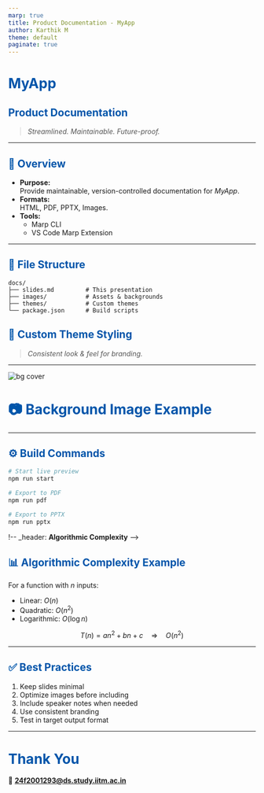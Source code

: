 ```yaml
---
marp: true
title: Product Documentation - MyApp
author: Karthik M
theme: default
paginate: true
---
```


<!-- _class: lead -->
<!-- _header: **MyApp Product Documentation** -->
<!-- _footer: "Contact: 24f2001293@ds.study.iitm.ac.in" -->

# **MyApp**  
## Product Documentation

> Streamlined. Maintainable. Future-proof.

---

<!-- _backgroundColor: #f5f5f5 -->

## 📜 Overview

- **Purpose:**  
  Provide maintainable, version-controlled documentation for *MyApp*.
- **Formats:**  
  HTML, PDF, PPTX, Images.
- **Tools:**  
  - Marp CLI  
  - VS Code Marp Extension  

---

<!-- _backgroundColor: #ffffff -->

## 📂 File Structure

```plaintext
docs/
├── slides.md         # This presentation
├── images/           # Assets & backgrounds
├── themes/           # Custom themes
└── package.json      # Build scripts

```
<!-- _backgroundColor: #fff -->
<!-- _header: **Custom Theme Example** -->

<style>
section {
  font-family: 'Segoe UI', sans-serif;
  background-color: #fafafa;
}
h1, h2, h3 {
  color: #0055aa;
}
blockquote {
  font-style: italic;
  color: #555;
}
</style>

## 🎨 Custom Theme Styling

> Consistent look & feel for branding.

---

<!-- Background image slide -->
![bg cover](images/bg-abstract.jpg)

# 📷 Background Image Example

---

## ⚙️ Build Commands

```bash
# Start live preview
npm run start

# Export to PDF
npm run pdf

# Export to PPTX
npm run pptx
```
!-- _header: **Algorithmic Complexity** -->
## 📊 Algorithmic Complexity Example

For a function with *n* inputs:

- Linear: $O(n)$  
- Quadratic: $O(n^2)$  
- Logarithmic: $O(\log n)$  

$$
T(n) = an^2 + bn + c \quad \Rightarrow \quad O(n^2)
$$

---

## ✅ Best Practices

1. Keep slides minimal  
2. Optimize images before including  
3. Include speaker notes when needed  
4. Use consistent branding  
5. Test in target output format  

---

# Thank You  
📧 **24f2001293@ds.study.iitm.ac.in**
